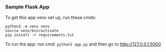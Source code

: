 ### Sample Flask App

To get this app venv set up, run these cmds: 
```
python3 -m venv venv
source venv/bin/activate
pip install -r requirements.txt
```

To run the app: run cmd: `python3 app.py` and then go to http://127.0.0.1:5000

